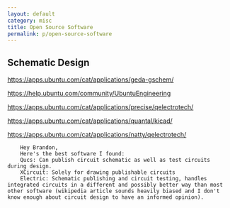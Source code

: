 ```yaml
---
layout: default
category: misc
title: Open Source Software
permalink: p/open-source-software
---
```


Schematic Design
----------------

<https://apps.ubuntu.com/cat/applications/geda-gschem/>

<https://help.ubuntu.com/community/UbuntuEngineering>

<https://apps.ubuntu.com/cat/applications/precise/qelectrotech/>

<https://apps.ubuntu.com/cat/applications/quantal/kicad/>

<https://apps.ubuntu.com/cat/applications/natty/qelectrotech/>

        Hey Brandon,
        Here's the best software I found:
        Qucs: Can publish circuit schematic as well as test circuits during design.
        XCircuit: Solely for drawing publishable circuits
        Electric: Schematic publishing and circuit testing, handles integrated circuits in a different and possibly better way than most other software (wikipedia article sounds heavily biased and I don't know enough about circuit design to have an informed opinion).
